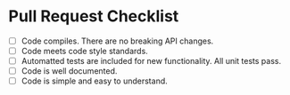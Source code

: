 # Pull Request Checklist

- [ ] Code compiles. There are no breaking API changes.
- [ ] Code meets code style standards.
- [ ] Automatted tests are included for new functionality. All unit tests pass.
- [ ] Code is well documented.
- [ ] Code is simple and easy to understand.
